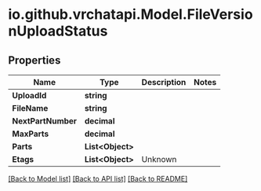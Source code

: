 # io.github.vrchatapi.Model.FileVersionUploadStatus

## Properties

Name | Type | Description | Notes
------------ | ------------- | ------------- | -------------
**UploadId** | **string** |  | 
**FileName** | **string** |  | 
**NextPartNumber** | **decimal** |  | 
**MaxParts** | **decimal** |  | 
**Parts** | **List&lt;Object&gt;** |  | 
**Etags** | **List&lt;Object&gt;** | Unknown | 

[[Back to Model list]](../README.md#documentation-for-models) [[Back to API list]](../README.md#documentation-for-api-endpoints) [[Back to README]](../README.md)

